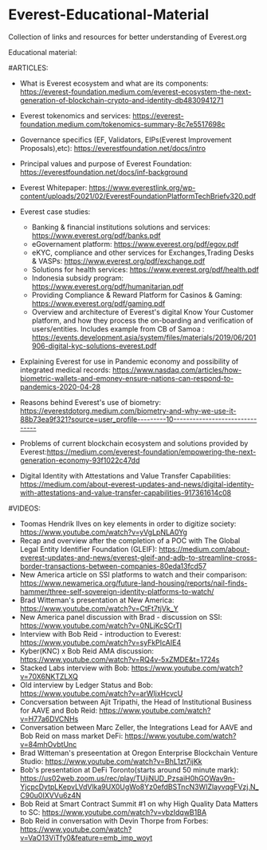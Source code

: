 # Everest-Educational-Material
Collection of links and resources for better understanding of Everest.org 

Educational material:

#ARTICLES:

- What is Everest ecosystem and what are its components:
		https://everest-foundation.medium.com/everest-ecosystem-the-next-generation-of-blockchain-crypto-and-identity-db4830941271
    
- Everest tokenomics and services:
		https://everest-foundation.medium.com/tokenomics-summary-8c7e5517698c
    
- Governance specifics (EF, Validators, EIPs(Everest Improvement Proposals),etc):
		https://everestfoundation.net/docs/intro
    
- Principal values and purpose of Everest Foundation: https://everestfoundation.net/docs/inf-background

- Everest Whitepaper: https://www.everestlink.org/wp-content/uploads/2021/02/EverestFoundationPlatformTechBriefv320.pdf
 
- Everest case studies:
	- Banking & financial institutions solutions and services: https://www.everest.org/pdf/banks.pdf
	- eGovernament platform: https://www.everest.org/pdf/egov.pdf
	- eKYC, compliance and other services for Exchanges,Trading Desks & VASPs: https://www.everest.org/pdf/exchange.pdf
	- Solutions for health services: https://www.everest.org/pdf/health.pdf
	- Indonesia subsidy program: https://www.everest.org/pdf/humanitarian.pdf
	- Providing Compliance & Reward Platform for Casinos & Gaming: https://www.everest.org/pdf/gaming.pdf
	- Overview and architecture of Everest's digital Know Your Customer platform, and how they process the on-boarding and verification of users/entities.
	  Includes example from CB of Samoa : https://events.development.asia/system/files/materials/2019/06/201906-digital-kyc-solutions-everest.pdf
    
- Explaining Everest for use in Pandemic economy and possibility of integrated medical records:
	https://www.nasdaq.com/articles/how-biometric-wallets-and-emoney-ensure-nations-can-respond-to-pandemics-2020-04-28
  
- Reasons behind Everest's use of biometry: https://everestdotorg.medium.com/biometry-and-why-we-use-it-88b73ea9f321?source=user_profile---------10-------------------------------

- Problems of current blockchain ecosystem and solutions provided by Everest:https://medium.com/everest-foundation/empowering-the-next-generation-economy-93f1022c47dd

- Digital Identity with Attestations and Value Transfer Capabilities: https://medium.com/about-everest-updates-and-news/digital-identity-with-attestations-and-value-transfer-capabilities-917361614c08

#VIDEOS:
- Toomas Hendrik Ilves on key elements in order to digitize society: https://www.youtube.com/watch?v=yVgLpNLA0Yg
- Recap and overview after the completion of a POC with The Global Legal Entity Identifier Foundation (GLEIF):
	https://medium.com/about-everest-updates-and-news/everest-gleif-and-adb-to-streamline-cross-border-transactions-between-companies-80eda13fcd57
- New America article on SSI platforms to watch and their comparison: 
	https://www.newamerica.org/future-land-housing/reports/nail-finds-hammer/three-self-sovereign-identity-platforms-to-watch/
- Brad Witteman's presentation at New America: https://www.youtube.com/watch?v=CtFt7tjVk_Y
- New America panel discussion with Brad - discussion on SSI: https://www.youtube.com/watch?v=0NLjKcSCrTI
- Interview with Bob Reid - introduction to Everest: https://www.youtube.com/watch?v=syFkPIcAIE4
- Kyber(KNC) x Bob Reid AMA discussion: https://www.youtube.com/watch?v=RQ4v-5xZMDE&t=1724s
- Stacked Labs interview with Bob: https://www.youtube.com/watch?v=70X6NKTZLXQ
- Old interview by Ledger Status and Bob: https://www.youtube.com/watch?v=arWIjxHcvcU
- Concversation between Ajit Tripathi, the Head of Institutional Business for AAVE and Bob Reid: https://www.youtube.com/watch?v=H77a6DVCNHs
- Conversation between Marc Zeller, the Integrations Lead for AAVE and Bob Reid on mass market DeFi: https://www.youtube.com/watch?v=84mhOvbtUnc
- Brad Witteman's preseentation at Oregon Enterprise Blockchain Venture Studio: https://www.youtube.com/watch?v=BhL1zt7ijKk
- Bob's presentation at DeFi Toronto(starts around 50 minute mark): https://us02web.zoom.us/rec/play/TUjiNUD_PzsaiH0hGOWav9n-YjcpcDytpLKepvLVdVlka9UX0UgWo8Yz0efdBSTncN3WIZlayvqgFVzj.N_C90u0IXVVu6z4N
- Bob Reid at Smart Contract Summit #1 on why High Quality Data Matters to SC: https://www.youtube.com/watch?v=vbzIdqwB1BA
- Bob Reid in conversation with Devin Thorpe from Forbes: https://www.youtube.com/watch?v=VaO13ViTfy0&feature=emb_imp_woyt
